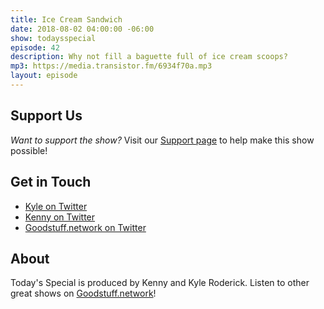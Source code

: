 ```yaml
---
title: Ice Cream Sandwich
date: 2018-08-02 04:00:00 -06:00
show: todaysspecial
episode: 42
description: Why not fill a baguette full of ice cream scoops?
mp3: https://media.transistor.fm/6934f70a.mp3
layout: episode
---
```



## Support Us
*Want to support the show?* Visit our [Support page](https://goodstuff.network/support) to help make this show possible!

## Get in Touch
- [Kyle on Twitter](http://twitter.com/dogburps)
- [Kenny on Twitter](http://twitter.com/kennyroderick_)
- [Goodstuff.network on Twitter](http://twitter.com/goodstufffm)
## About

Today's Special is produced by Kenny and Kyle Roderick. Listen to other great shows on [Goodstuff.network](http://goodstuff.network/shows)!